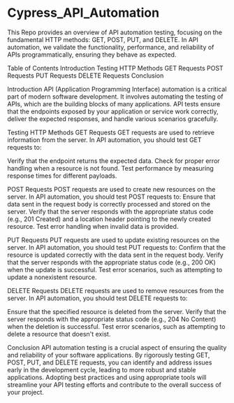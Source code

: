 # Cypress_API_Automation


This Repo provides an overview of API automation testing, focusing on the fundamental HTTP methods: GET, POST, PUT, and DELETE. In API automation, we validate the functionality, performance, and reliability of APIs programmatically, ensuring they behave as expected.

Table of Contents
Introduction
Testing HTTP Methods
GET Requests
POST Requests
PUT Requests
DELETE Requests
Conclusion


Introduction
API (Application Programming Interface) automation is a critical part of modern software development. It involves automating the testing of APIs, which are the building blocks of many applications. API tests ensure that the endpoints exposed by your application or service work correctly, deliver the expected responses, and handle various scenarios gracefully.

Testing HTTP Methods
GET Requests
GET requests are used to retrieve information from the server. In API automation, you should test GET requests to:

Verify that the endpoint returns the expected data.
Check for proper error handling when a resource is not found.
Test performance by measuring response times for different payloads.


POST Requests
POST requests are used to create new resources on the server. In API automation, you should test POST requests to:
Ensure that data sent in the request body is correctly processed and stored on the server.
Verify that the server responds with the appropriate status code (e.g., 201 Created) and a location header pointing to the newly created resource.
Test error handling when invalid data is provided.


PUT Requests
PUT requests are used to update existing resources on the server. In API automation, you should test PUT requests to:
Confirm that the resource is updated correctly with the data sent in the request body.
Verify that the server responds with the appropriate status code (e.g., 200 OK) when the update is successful.
Test error scenarios, such as attempting to update a nonexistent resource.


DELETE Requests
DELETE requests are used to remove resources from the server. In API automation, you should test DELETE requests to:

Ensure that the specified resource is deleted from the server.
Verify that the server responds with the appropriate status code (e.g., 204 No Content) when the deletion is successful.
Test error scenarios, such as attempting to delete a resource that doesn't exist.


Conclusion
API automation testing is a crucial aspect of ensuring the quality and reliability of your software applications. 
By rigorously testing GET, POST, PUT, and DELETE requests, you can identify and address issues early in the development cycle, leading to more robust and stable applications. Adopting best practices and using appropriate tools will streamline your API testing efforts and contribute to the overall success of your project.





